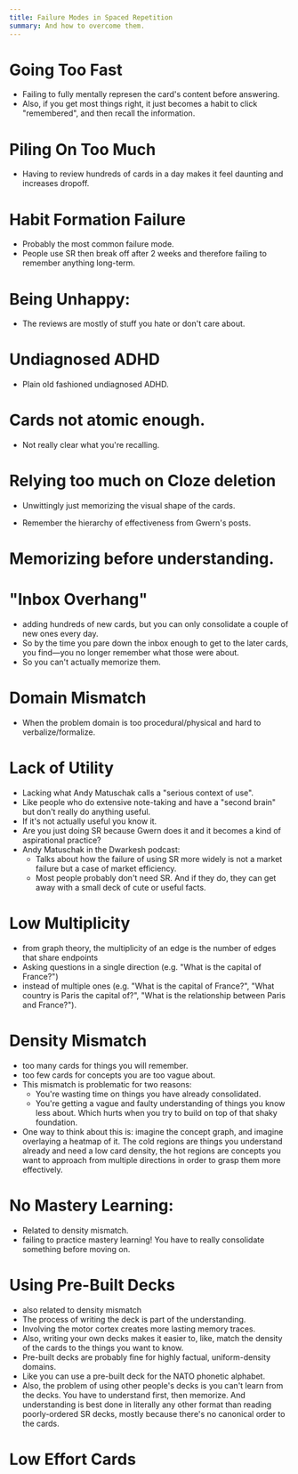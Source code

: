 ```yaml
---
title: Failure Modes in Spaced Repetition
summary: And how to overcome them.
---
```


# Going Too Fast

- Failing to fully mentally represen the card's content before answering.
- Also, if you get most things right, it just becomes a habit to click "remembered", and then recall the information.

# Piling On Too Much

- Having to review hundreds of cards in a day makes it feel daunting and increases dropoff.

# Habit Formation Failure

- Probably the most common failure mode.
- People use SR then break off after 2 weeks and therefore failing to remember anything long-term.

# Being Unhappy:

- The reviews are mostly of stuff you hate or don't care about.

# Undiagnosed ADHD

- Plain old fashioned undiagnosed ADHD.

# Cards not atomic enough.

- Not really clear what you're recalling.

# Relying too much on Cloze deletion

- Unwittingly just memorizing the visual shape of the cards.

- Remember the hierarchy of effectiveness from Gwern's posts.

# Memorizing before understanding.

# "Inbox Overhang"

- adding hundreds of new cards, but you can only consolidate a couple of new ones every day.
- So by the time you pare down the inbox enough to get to the later cards, you find—you no longer remember what those were about.
- So you can't actually memorize them.

# Domain Mismatch

- When the problem domain is too procedural/physical and hard to verbalize/formalize.

# Lack of Utility

- Lacking what Andy Matuschak calls a "serious context of use".
- Like people who do extensive note-taking and have a "second brain" but don't really do anything useful.
- If it's not actually useful you know it.
- Are you just doing SR because Gwern does it and it becomes a kind of aspirational practice?
- Andy Matuschak in the Dwarkesh podcast:
  - Talks about how the failure of using SR more widely is not a market failure but a case of market efficiency.
  - Most people probably don't need SR. And if they do, they can get away with a small deck of cute or useful facts.

# Low Multiplicity

- from graph theory, the multiplicity of an edge is the number of edges that share endpoints
- Asking questions in a single direction (e.g. "What is the capital of France?")
- instead of multiple ones (e.g. "What is the capital of France?", "What country is Paris the capital of?", "What is the relationship between Paris and France?").

# Density Mismatch

- too many cards for things you will remember.
- too few cards for concepts you are too vague about.
- This mismatch is problematic for two reasons:
  - You're wasting time on things you have already consolidated.
  - You're getting a vague and faulty understanding of things you know less about. Which hurts when you try to build on top of that shaky foundation.
- One way to think about this is: imagine the concept graph, and imagine overlaying a heatmap of it. The cold regions are things you understand already and need a low card density, the hot regions are concepts you want to approach from multiple directions in order to grasp them more effectively.

# No Mastery Learning:

- Related to density mismatch.
- failing to practice mastery learning! You have to really consolidate something before moving on.

# Using Pre-Built Decks

- also related to density mismatch
- The process of writing the deck is part of the understanding.
- Involving the motor cortex creates more lasting memory traces.
- Also, writing your own decks makes it easier to, like, match the density of the cards to the things you want to know.
- Pre-built decks are probably fine for highly factual, uniform-density domains.
- Like you can use a pre-built deck for the NATO phonetic alphabet.
- Also, the problem of using other people's decks is you can't learn from the decks. You have to understand first, then memorize. And understanding is best done in literally any other format than reading poorly-ordered SR decks, mostly because there's no canonical order to the cards.

# Low Effort Cards
